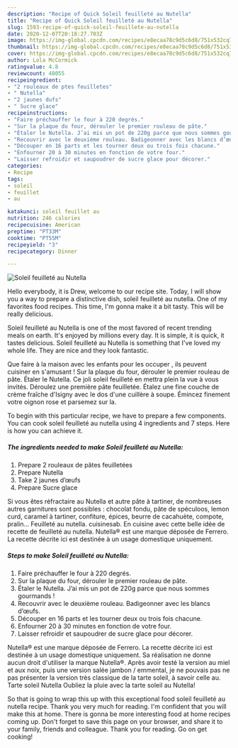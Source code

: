 ```yaml
---
description: "Recipe of Quick Soleil feuilleté au Nutella"
title: "Recipe of Quick Soleil feuilleté au Nutella"
slug: 1593-recipe-of-quick-soleil-feuillete-au-nutella
date: 2020-12-07T20:18:27.703Z
image: https://img-global.cpcdn.com/recipes/e8ecaa78c9d5c6d8/751x532cq70/soleil-feuillete-au-nutella-photo-principale-de-la-recette.jpg
thumbnail: https://img-global.cpcdn.com/recipes/e8ecaa78c9d5c6d8/751x532cq70/soleil-feuillete-au-nutella-photo-principale-de-la-recette.jpg
cover: https://img-global.cpcdn.com/recipes/e8ecaa78c9d5c6d8/751x532cq70/soleil-feuillete-au-nutella-photo-principale-de-la-recette.jpg
author: Lola McCormick
ratingvalue: 4.8
reviewcount: 48055
recipeingredient:
- "2 rouleaux de ptes feuilletes"
- " Nutella"
- "2 jaunes dufs"
- " Sucre glace"
recipeinstructions:
- "Faire préchauffer le four à 220 degrés."
- "Sur la plaque du four, dérouler le premier rouleau de pâte."
- "Étaler le Nutella. J’ai mis un pot de 220g parce que nous sommes gourmands !"
- "Recouvrir avec le deuxième rouleau. Badigeonner avec les blancs d’œufs."
- "Découper en 16 parts et les tourner deux ou trois fois chacune."
- "Enfourner 20 à 30 minutes en fonction de votre four."
- "Laisser refroidir et saupoudrer de sucre glace pour décorer."
categories:
- Recipe
tags:
- soleil
- feuillet
- au

katakunci: soleil feuillet au 
nutrition: 246 calories
recipecuisine: American
preptime: "PT33M"
cooktime: "PT55M"
recipeyield: "3"
recipecategory: Dinner

---
```



![Soleil feuilleté au Nutella](https://img-global.cpcdn.com/recipes/e8ecaa78c9d5c6d8/751x532cq70/soleil-feuillete-au-nutella-photo-principale-de-la-recette.jpg)

Hello everybody, it is Drew, welcome to our recipe site. Today, I will show you a way to prepare a distinctive dish, soleil feuilleté au nutella. One of my favorites food recipes. This time, I'm gonna make it a bit tasty. This will be really delicious.

Soleil feuilleté au Nutella is one of the most favored of recent trending meals on earth. It's enjoyed by millions every day. It is simple, it is quick, it tastes delicious. Soleil feuilleté au Nutella is something that I've loved my whole life. They are nice and they look fantastic.

Que faire à la maison avec les enfants pour les occuper , ils peuvent cuisiner en s&#39;amusant ! Sur la plaque du four, dérouler le premier rouleau de pâte. Étaler le Nutella. Ce joli soleil feuilleté en mettra plein la vue à vous invités. Déroulez une première pâte feuilletée. Étalez une fine couche de crème fraîche d&#39;Isigny avec le dos d&#39;une cuillère à soupe. Émincez finement votre oignon rose et parsemez sur la.


To begin with this particular recipe, we have to prepare a few components. You can cook soleil feuilleté au nutella using 4 ingredients and 7 steps. Here is how you can achieve it.

<!--inarticleads1-->

##### The ingredients needed to make Soleil feuilleté au Nutella:

1. Prepare 2 rouleaux de pâtes feuilletées
1. Prepare  Nutella
1. Take 2 jaunes d’œufs
1. Prepare  Sucre glace


Si vous êtes réfractaire au Nutella et autre pâte à tartiner, de nombreuses autres garnitures sont possibles : chocolat fondu, pâte de spéculoos, lemon curd, caramel à tartiner, confiture, épices, beurre de cacahuète, compote, pralin… Feuilleté au nutella. cuisinesab. En cuisine avec cette belle idée de recette de feuilleté au nutella. Nutella® est une marque déposée de Ferrero. La recette décrite ici est destinée à un usage domestique uniquement. 

<!--inarticleads2-->

##### Steps to make Soleil feuilleté au Nutella:

1. Faire préchauffer le four à 220 degrés.
1. Sur la plaque du four, dérouler le premier rouleau de pâte.
1. Étaler le Nutella. J’ai mis un pot de 220g parce que nous sommes gourmands !
1. Recouvrir avec le deuxième rouleau. Badigeonner avec les blancs d’œufs.
1. Découper en 16 parts et les tourner deux ou trois fois chacune.
1. Enfourner 20 à 30 minutes en fonction de votre four.
1. Laisser refroidir et saupoudrer de sucre glace pour décorer.


Nutella® est une marque déposée de Ferrero. La recette décrite ici est destinée à un usage domestique uniquement. Sa réalisation ne donne aucun droit d&#39;utiliser la marque Nutella®. Après avoir testé la version au miel et aux noix, puis une version salée jambon / emmental, je ne pouvais pas ne pas présenter la version très classique de la tarte soleil, à savoir celle au. Tarte soleil Nutella Oubliez la pluie avec la tarte soleil au Nutella! 

So that is going to wrap this up with this exceptional food soleil feuilleté au nutella recipe. Thank you very much for reading. I'm confident that you will make this at home. There is gonna be more interesting food at home recipes coming up. Don't forget to save this page on your browser, and share it to your family, friends and colleague. Thank you for reading. Go on get cooking!
